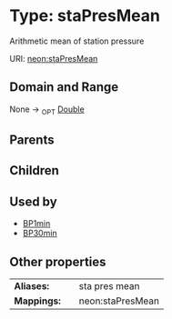 
# Type: staPresMean


Arithmetic mean of station pressure

URI: [neon:staPresMean](https://data.neonscience.org/staPresMean)


## Domain and Range

None ->  <sub>OPT</sub> [Double](types/Double.md)

## Parents


## Children


## Used by

 * [BP1min](BP1min.md)
 * [BP30min](BP30min.md)

## Other properties

|  |  |  |
| --- | --- | --- |
| **Aliases:** | | sta pres mean |
| **Mappings:** | | neon:staPresMean |

